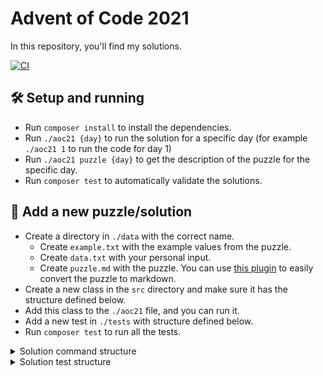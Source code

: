 # Advent of Code 2021

In this repository, you'll find my solutions.

[![CI](https://github.com/trizz/adventofcode21/actions/workflows/ci.yaml/badge.svg)](https://github.com/trizz/adventofcode21/actions/workflows/ci.yaml)

## 🛠 Setup and running
- Run `composer install` to install the dependencies.
- Run `./aoc21 {day}` to run the solution for a specific day (for example `./aoc21 1` to run the code for day 1)
- Run `./aoc21 puzzle {day}` to get the description of the puzzle for the specific day.
- Run `composer test` to automatically validate the solutions.

## 🧩 Add a new puzzle/solution
- Create a directory in `./data` with the correct name.
  - Create `example.txt` with the example values from the puzzle.
  - Create `data.txt` with your personal input.
  - Create `puzzle.md` with the puzzle. You can use [this plugin](https://github.com/kfarnung/aoc-to-markdown) to easily convert the puzzle to markdown.
- Create a new class in the `src` directory and make sure it has the  structure defined below.
- Add this class to the `./aoc21` file, and you can run it.
- Add a new test in `./tests` with structure defined below.
- Run `composer test` to run all the tests.

<details>
  <summary>Solution command structure</summary>

```php
<?php

namespace AdventOfCode21;

// Make sure the classname is correct.
class Day1 extends AbstractCommand
{
  // Update this to the day number.
  protected static int $day = 1;

  protected function part1(array $data): int
  {
      // Solution for part 1.
  }

  protected function part2(array $data): int
  {
    // Solution for part 2.
  }
}
```
</details>

<details>
  <summary>Solution test structure</summary>

```php
<?php

namespace Tests;

// Make sure the classname is correct.
class Day1Test extends AbstractTestCase
{
    // Provide the expected results for part 1.
    public static int $part1ExampleResult = 7;
    public static int $part1Result = 1688;

    // Provide the expected results for part 2.
    public static int $part2ExampleResult = 5;
    public static int $part2Result = 1728;

    // Make a new instance of the command with the 'ReturnTestableResults' trait.
    public function setupDay(): Day1
    {
        return new class() extends Day1 {
            use ReturnTestableResults;
        };
    }
}

```
</details>

